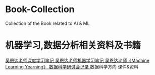 # Book-Collection
Collection of the Book related to AI &amp; ML

<h1>机器学习,数据分析相关资料及书籍</h1>

<a href = https://github.com/jinglebo/deeplearning_ai_books> 吴恩达老师深度学习笔记 </a>
<a href = https://github.com/jinglebo/Coursera-ML-AndrewNg-Notes> 吴恩达老师机器学习笔记 </a>
<a href = https://github.com/jinglebo/Machine-Learning-Yearning-Chinese-ver > 吴恩达老师《Machine Learning Yearning》 </a>
<a href = https://github.com/jinglebo/Seminar-Materials> 数据科学研讨会记录 </a>
<a herf = https://github.com/jinglebo/pdf> 数据科学方向 课件&资料 </a>
